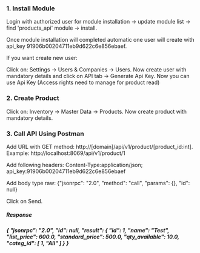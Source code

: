 <section class="oe_container">
    <div class="oe_row oe_spaced">
        <div class="oe_span12">
            <h3 class="oe_slogan">1. Install Module</h3>
        </div>
	      <div class="oe_span6">
            <p class="oe_mt32">
		          Login with authorized user for module installation -> update module list -> find 'products_api' module -> install.
            </p>
            <p class="oe_mt32">
		          Once module installation will completed automatic one user will create with api_key 91906b00204711eb9d622c6e856ebaef. 
            </p>
            <p class="oe_mt32">
		          If you want create new user:
            </p>
            <p class="oe_mt32">
		          Click on: Settings -> Users & Companies -> Users. Now create user with mandatory details and click on API tab -> Generate Api Key. Now you can use Api Key (Access rights need to manage for product read)
            </p>
        </div>
    </div>
</section>
<section class="oe_container">
    <div class="oe_row oe_spaced">
        <div class="oe_span12">
            <h3 class="oe_slogan">2. Create Product</h3>
        </div>
	      <div class="oe_span6">
            <p class="oe_mt32">
		          Click on: Inventory -> Master Data -> Products. Now create product with mandatory details.
            </p>
        </div>
    </div>
</section>
<section class="oe_container">
    <div class="oe_row oe_spaced">
        <div class="oe_span12">
            <h3 class="oe_slogan">3. Call API Using Postman</h3>
        </div>
	      <div class="oe_span6">
            <p class="oe_mt32">
		          Add URL with GET method: http://[domain]/api/v1/product/[product_id:int]. Example: http://localhost:8069/api/v1/product/1
            </p>
            <p class="oe_mt32">
		          Add following headers: Content-Type:application/json; api_key:91906b00204711eb9d622c6e856ebaef
            </p>
            <p class="oe_mt32">
		          Add body type raw: {"jsonrpc": "2.0",
                "method": "call",
                "params": {},
                "id": null}
            </p>
            <p class="oe_mt32">
		          Click on Send.
            </p>
            <p class="oe_mt32">
              <h5>Response<h5>
            </p>
            <p class="oe_mt32">
		           {
                  "jsonrpc": "2.0",
                  "id": null,
                  "result": {
                      "id": 1,
                      "name": "Test",
                      "list_price": 600.0,
                      "standard_price": 500.0,
                      "qty_available": 10.0,
                      "categ_id": [
                          1,
                          "All"
                      ]
                  }
              }
            </p>
        </div>
    </div>
</section>
